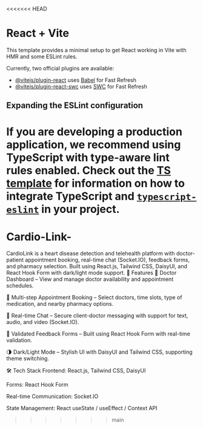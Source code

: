 <<<<<<< HEAD
# React + Vite

This template provides a minimal setup to get React working in Vite with HMR and some ESLint rules.

Currently, two official plugins are available:

- [@vitejs/plugin-react](https://github.com/vitejs/vite-plugin-react/blob/main/packages/plugin-react) uses [Babel](https://babeljs.io/) for Fast Refresh
- [@vitejs/plugin-react-swc](https://github.com/vitejs/vite-plugin-react/blob/main/packages/plugin-react-swc) uses [SWC](https://swc.rs/) for Fast Refresh

## Expanding the ESLint configuration

If you are developing a production application, we recommend using TypeScript with type-aware lint rules enabled. Check out the [TS template](https://github.com/vitejs/vite/tree/main/packages/create-vite/template-react-ts) for information on how to integrate TypeScript and [`typescript-eslint`](https://typescript-eslint.io) in your project.
=======
# Cardio-Link-
CardioLink is a heart disease detection and telehealth platform with doctor-patient appointment booking, real-time chat (Socket.IO), feedback forms, and pharmacy selection. Built using React.js, Tailwind CSS, DaisyUI, and React Hook Form with dark/light mode support.
🔧 Features
🏥 Doctor Dashboard – View and manage doctor availability and appointment schedules.

📅 Multi-step Appointment Booking – Select doctors, time slots, type of medication, and nearby pharmacy options.

💬 Real-time Chat – Secure client-doctor messaging with support for text, audio, and video (Socket.IO).

📝 Validated Feedback Forms – Built using React Hook Form with real-time validation.

🌗 Dark/Light Mode – Stylish UI with DaisyUI and Tailwind CSS, supporting theme switching.

🛠️ Tech Stack
Frontend: React.js, Tailwind CSS, DaisyUI

Forms: React Hook Form

Real-time Communication: Socket.IO

State Management: React useState / useEffect / Context API
>>>>>>> main
